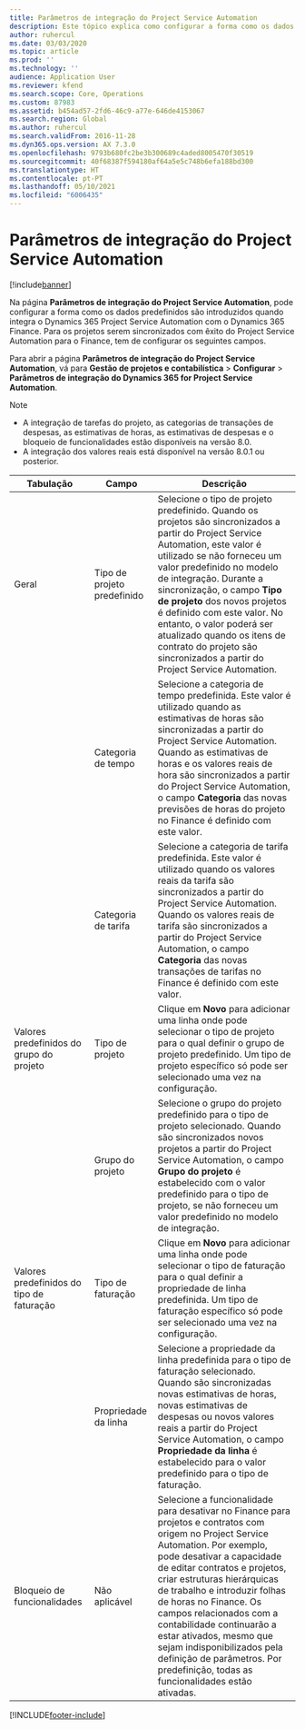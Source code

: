 ```yaml
---
title: Parâmetros de integração do Project Service Automation
description: Este tópico explica como configurar a forma como os dados predefinidos são introduzidos quando integra o Microsoft Dynamics 365 for Project Service Automation com o Microsoft Dynamics 365 Finance.
author: ruhercul
ms.date: 03/03/2020
ms.topic: article
ms.prod: ''
ms.technology: ''
audience: Application User
ms.reviewer: kfend
ms.search.scope: Core, Operations
ms.custom: 87983
ms.assetid: b454ad57-2fd6-46c9-a77e-646de4153067
ms.search.region: Global
ms.author: ruhercul
ms.search.validFrom: 2016-11-28
ms.dyn365.ops.version: AX 7.3.0
ms.openlocfilehash: 9793b680fc2be3b300689c4aded8005470f30519
ms.sourcegitcommit: 40f68387f594180af64a5e5c748b6efa188bd300
ms.translationtype: HT
ms.contentlocale: pt-PT
ms.lasthandoff: 05/10/2021
ms.locfileid: "6006435"
---
```

# <a name="project-service-automation-integration-parameters"></a>Parâmetros de integração do Project Service Automation

[!include[banner](../includes/banner.md)]

Na página **Parâmetros de integração do Project Service Automation**, pode configurar a forma como os dados predefinidos são introduzidos quando integra o Dynamics 365 Project Service Automation com o Dynamics 365 Finance. Para os projetos serem sincronizados com êxito do Project Service Automation para o Finance, tem de configurar os seguintes campos.

Para abrir a página **Parâmetros de integração do Project Service Automation**, vá para **Gestão de projetos e contabilística** \> **Configurar** \> **Parâmetros de integração do Dynamics 365 for Project Service Automation**. 

> [!NOTE]
> - A integração de tarefas do projeto, as categorias de transações de despesas, as estimativas de horas, as estimativas de despesas e o bloqueio de funcionalidades estão disponíveis na versão 8.0.
> - A integração dos valores reais está disponível na versão 8.0.1 ou posterior.


| Tabulação                    | Campo                | Descrição |
|------------------------|----------------------|-------------|
| Geral                | Tipo de projeto predefinido | Selecione o tipo de projeto predefinido. Quando os projetos são sincronizados a partir do Project Service Automation, este valor é utilizado se não forneceu um valor predefinido no modelo de integração. Durante a sincronização, o campo **Tipo de projeto** dos novos projetos é definido com este valor. No entanto, o valor poderá ser atualizado quando os itens de contrato do projeto são sincronizados a partir do Project Service Automation. |
|                        | Categoria de tempo        | Selecione a categoria de tempo predefinida. Este valor é utilizado quando as estimativas de horas são sincronizadas a partir do Project Service Automation. Quando as estimativas de horas e os valores reais de hora são sincronizados a partir do Project Service Automation, o campo **Categoria** das novas previsões de horas do projeto no Finance é definido com este valor. |
|                        | Categoria de tarifa         | Selecione a categoria de tarifa predefinida. Este valor é utilizado quando os valores reais da tarifa são sincronizados a partir do Project Service Automation. Quando os valores reais de tarifa são sincronizados a partir do Project Service Automation, o campo **Categoria** das novas transações de tarifas no Finance é definido com este valor. |
| Valores predefinidos do grupo do projeto | Tipo de projeto         | Clique em **Novo** para adicionar uma linha onde pode selecionar o tipo de projeto para o qual definir o grupo de projeto predefinido. Um tipo de projeto específico só pode ser selecionado uma vez na configuração. |
|                        | Grupo do projeto        | Selecione o grupo do projeto predefinido para o tipo de projeto selecionado. Quando são sincronizados novos projetos a partir do Project Service Automation, o campo **Grupo do projeto** é estabelecido com o valor predefinido para o tipo de projeto, se não forneceu um valor predefinido no modelo de integração. |
| Valores predefinidos do tipo de faturação  | Tipo de faturação         | Clique em **Novo** para adicionar uma linha onde pode selecionar o tipo de faturação para o qual definir a propriedade de linha predefinida. Um tipo de faturação específico só pode ser selecionado uma vez na configuração. |
|                        | Propriedade da linha        | Selecione a propriedade da linha predefinida para o tipo de faturação selecionado. Quando são sincronizadas novas estimativas de horas, novas estimativas de despesas ou novos valores reais a partir do Project Service Automation, o campo **Propriedade da linha** é estabelecido para o valor predefinido para o tipo de faturação. |
| Bloqueio de funcionalidades  | Não aplicável       | Selecione a funcionalidade para desativar no Finance para projetos e contratos com origem no Project Service Automation. Por exemplo, pode desativar a capacidade de editar contratos e projetos, criar estruturas hierárquicas de trabalho e introduzir folhas de horas no Finance. Os campos relacionados com a contabilidade continuarão a estar ativados, mesmo que sejam indisponibilizados pela definição de parâmetros. Por predefinição, todas as funcionalidades estão ativadas. |


[!INCLUDE[footer-include](../includes/footer-banner.md)]